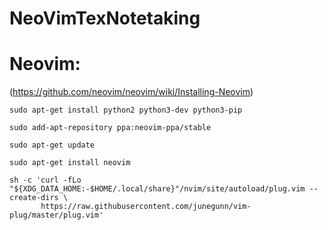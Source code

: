 # NeoVimTexNotetaking

# Neovim:
(https://github.com/neovim/neovim/wiki/Installing-Neovim)


```
sudo apt-get install python2 python3-dev python3-pip
```
```
sudo add-apt-repository ppa:neovim-ppa/stable
```
```
sudo apt-get update
```
```
sudo apt-get install neovim
```

```
sh -c 'curl -fLo "${XDG_DATA_HOME:-$HOME/.local/share}"/nvim/site/autoload/plug.vim --create-dirs \
       https://raw.githubusercontent.com/junegunn/vim-plug/master/plug.vim'
```
